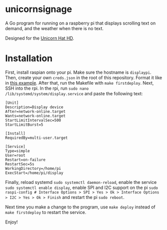# unicornsignage
A Go program for running on a raspberry pi that displays scrolling text on demand, and the weather when there is no text.

Designed for the [Unicorn Hat HD](https://shop.pimoroni.com/products/unicorn-hat-hd?variant=42496126730).

# Installation

First, install raspian onto your pi. Make sure the hostname is ```displaypi```. 
Then, create your own ```creds.json``` in the root of this repository. Format it like in [this example](/credexample.json). 
After that, run the Makefile with ```make firstdeploy```. 
Next, SSH into the rpi. In the rpi, run ```sudo nano /lib/systemd/system/display.service``` and paste the following text:

```
[Unit]
Description=Display device
After=network-online.target
Wants=network-online.target
StartLimitIntervalSec=500
StartLimitBurst=5

[Install]
RequiredBy=multi-user.target

[Service]
Type=simple
User=root
Restart=on-failure
RestartSec=5s
WorkingDirectory=/home/pi
ExecStart=/home/pi/display
```
Finally, reload systemd ```sudo systemctl daemon-reload```, enable the service ```sudo systemctl enable display```, enable SPI and I2C support on the pi ```sudo raspi-config # Interface Options > SPI > Yes > Ok > Interface Options > I2C > Yes > Ok > Finish``` and restart the pi ```sudo reboot```.

Next time you make a change to the program, use ```make deploy``` instead of ```make firstdeploy``` to restart the service.

Enjoy!
